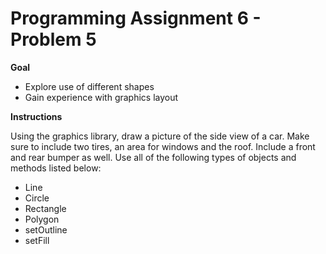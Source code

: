 # Programming Assignment 6 - Problem 5

**Goal**
- Explore use of different shapes
- Gain experience with graphics layout

**Instructions**

Using the graphics library, draw a picture of the side view of a car. Make sure to include two tires, an area for windows and the roof. Include a front and rear bumper as well. Use all of the following types of objects and methods listed below:
- Line
- Circle
- Rectangle
- Polygon
- setOutline
- setFill